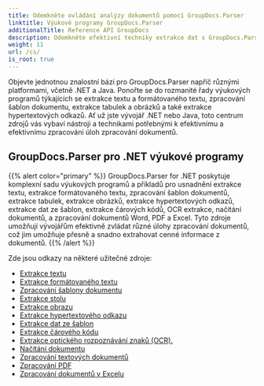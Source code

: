 ```yaml
---
title: Odemkněte ovládání analýzy dokumentů pomocí GroupDocs.Parser
linktitle: Výukové programy GroupDocs.Parser
additionalTitle: Reference API GroupDocs
description: Odemkněte efektivní techniky extrakce dat s GroupDocs.Parser pro .NET a Java. Prozkoumejte výukové programy pro text, tabulku, extrakci obrázků a další.
weight: 11
url: /cs/
is_root: true
---
```


Objevte jednotnou znalostní bázi pro GroupDocs.Parser napříč různými platformami, včetně .NET a Java. Ponořte se do rozmanité řady výukových programů týkajících se extrakce textu a formátovaného textu, zpracování šablon dokumentu, extrakce tabulek a obrázků a také extrakce hypertextových odkazů. Ať už jste vývojář .NET nebo Java, toto centrum zdrojů vás vybaví nástroji a technikami potřebnými k efektivnímu a efektivnímu zpracování úloh zpracování dokumentů.

## GroupDocs.Parser pro .NET výukové programy
{{% alert color="primary" %}}
GroupDocs.Parser for .NET poskytuje komplexní sadu výukových programů a příkladů pro usnadnění extrakce textu, extrakce formátovaného textu, zpracování šablon dokumentů, extrakce tabulek, extrakce obrázků, extrakce hypertextových odkazů, extrakce dat ze šablon, extrakce čárových kódů, OCR extrakce, načítání dokumentů, a zpracování dokumentů Word, PDF a Excel. Tyto zdroje umožňují vývojářům efektivně zvládat různé úlohy zpracování dokumentů, což jim umožňuje přesně a snadno extrahovat cenné informace z dokumentů.
{{% /alert %}}

Zde jsou odkazy na některé užitečné zdroje:
 
- [Extrakce textu](./net/text-extraction/)
- [Extrakce formátovaného textu](./net/formatted-text-extraction/)
- [Zpracování šablony dokumentu](./net/document-template-processing/)
- [Extrakce stolu](./net/table-extraction/)
- [Extrakce obrazu](./net/image-extraction/)
- [Extrakce hypertextového odkazu](./net/hyperlink-extraction/)
- [Extrakce dat ze šablon](./net/data-extraction-from-templates/)
- [Extrakce čárového kódu](./net/barcode-extraction/)
- [Extrakce optického rozpoznávání znaků (OCR).](./net/ocr-extraction/)
- [Načítání dokumentu](./net/document-loading/)
- [Zpracování textových dokumentů](./net/word-document-processing/)
- [Zpracování PDF](./net/pdf-processing/)
- [Zpracování dokumentů v Excelu](./net/excel-document-processing/)





